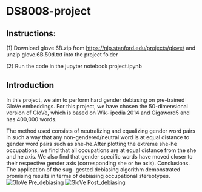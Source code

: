 # DS8008-project

## Instructions:

(1) Download glove.6B.zip from https://nlp.stanford.edu/projects/glove/ and unzip glove.6B.50d.txt into the project folder 

(2) Run the code in the jupyter notebook project.ipynb

## Introduction 

In this project, we aim to perform hard gender debiasing on pre-trained GloVe embeddings. For this project, we have chosen the 50-dimensional version of GloVe, which is based on Wik- ipedia 2014 and Gigaword5 and has 400,000 words. 

The method used consists of neutralizing and equalizing gender word pairs in such a way that any
non-gendered/neutral word is at equal distance to gender word pairs such as she-he.After plotting the extreme she-he occupations, we find that all occupations are at equal distance from the she and he axis. We also find that gender specific words have moved closer to their respective gender axis (corresponding she or he axis). Conclusions. The application of the sug- gested debiasing algorithm demonstrated promising results in terms of debiasing occupational stereotypes.
![GloVe Pre_debiasing](https://user-images.githubusercontent.com/1936040/56623079-b0937e00-6600-11e9-9b37-d518f43528f1.png)
![GloVe Post_debiasing](https://user-images.githubusercontent.com/1936040/56623083-b9844f80-6600-11e9-85b0-9f1b5aec65da.png)
